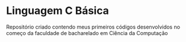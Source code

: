 # Linguagem C Básica
Repositório criado contendo meus primeiros códigos desenvolvidos no começo da faculdade de bacharelado em Ciência da Computação
